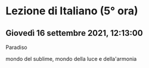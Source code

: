 # Lezione di Italiano (5° ora)

## Giovedì 16 settembre 2021, 12:13:00
Paradiso 

mondo del sublime, mondo della luce e della'armonia



<!--stackedit_data:
eyJoaXN0b3J5IjpbLTU4NDc2MTU4XX0=
-->